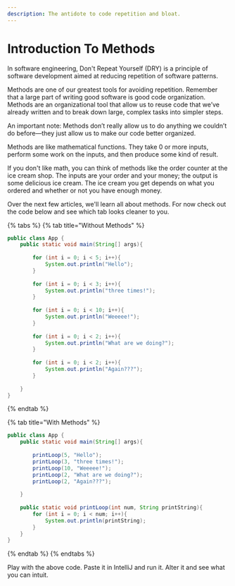 ```yaml
---
description: The antidote to code repetition and bloat.
---
```


# Introduction To Methods

In software engineering, Don't Repeat Yourself \(DRY\) is a principle of software development aimed at reducing repetition of software patterns. 

Methods are one of our greatest tools for avoiding repetition. Remember that a large part of writing good software is good code organization. Methods are an organizational tool that allow us to reuse code that we’ve already written and to break down large, complex tasks into simpler steps. 

An important note: Methods don’t really allow us to do anything we couldn’t do before—they just allow us to make our code better organized.

Methods are like mathematical functions. They take 0 or more inputs, perform some work on the inputs, and then produce some kind of result.

If you don't like math, you can think of methods like the order counter at the ice cream shop. The inputs are your order and your money; the output is some delicious ice cream. The ice cream you get depends on what you ordered and whether or not you have enough money.

Over the next few articles, we'll learn all about methods. For now check out the code below and see which tab looks cleaner to you.  

{% tabs %}
{% tab title="Without Methods" %}
```java
public class App {
    public static void main(String[] args){
        
        for (int i = 0; i < 5; i++){
            System.out.println("Hello");
        }
        
        for (int i = 0; i < 3; i++){
            System.out.println("three times!");
        }
        
        for (int i = 0; i < 10; i++){
            System.out.println("Weeeee!");
        }
        
        for (int i = 0; i < 2; i++){
            System.out.println("What are we doing?");
        }
        
        for (int i = 0; i < 2; i++){
            System.out.println("Again???");
        }
        
    }
}
```
{% endtab %}

{% tab title="With Methods" %}
```java
public class App {
    public static void main(String[] args){
    
        printLoop(5, "Hello");
        printLoop(3, "three times!");
        printLoop(10, "Weeeee!");
        printLoop(2, "What are we doing?");
        printLoop(2, "Again???");
        
    }
    
    public static void printLoop(int num, String printString){
        for (int i = 0; i < num; i++){
            System.out.println(printString);
        }
    } 
}
```
{% endtab %}
{% endtabs %}

Play with the above code. Paste it in IntelliJ and run it. Alter it and see what you can intuit. 

